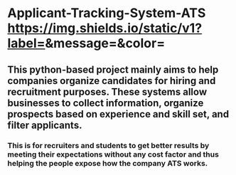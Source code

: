 # Applicant-Tracking-System-ATS https://img.shields.io/static/v1?label=<LABEL>&message=<MESSAGE>&color=<green>
## This python-based project mainly aims to help companies organize candidates for hiring and recruitment purposes. These systems allow businesses to collect information, organize prospects based on experience and skill set, and filter applicants.

### This is for recruiters and students to get better results by meeting their expectations without any cost factor and thus helping the people expose how the company ATS works.
